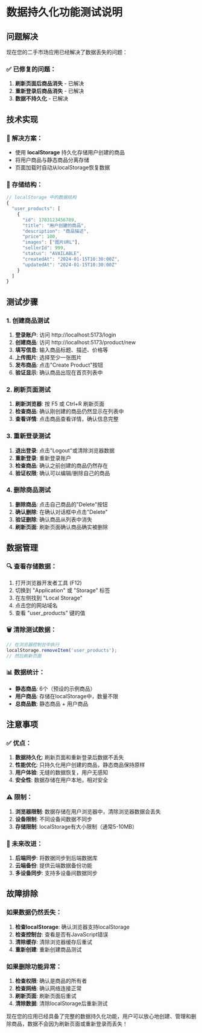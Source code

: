 # 数据持久化功能测试说明

## 问题解决

现在您的二手市场应用已经解决了数据丢失的问题：

### ✅ 已修复的问题：
1. **刷新页面后商品消失** - 已解决
2. **重新登录后商品消失** - 已解决
3. **数据不持久化** - 已解决

## 技术实现

### 🔧 解决方案：
- 使用 **localStorage** 持久化存储用户创建的商品
- 将用户商品与静态商品分离存储
- 页面加载时自动从localStorage恢复数据

### 📁 存储结构：
```javascript
// localStorage 中的数据结构
{
  "user_products": [
    {
      "id": 1703123456789,
      "title": "用户创建的商品",
      "description": "商品描述",
      "price": 100,
      "images": ["图片URL"],
      "sellerId": 999,
      "status": "AVAILABLE",
      "createdAt": "2024-01-15T10:30:00Z",
      "updatedAt": "2024-01-15T10:30:00Z"
    }
  ]
}
```

## 测试步骤

### 1. 创建商品测试
1. **登录账户**: 访问 http://localhost:5173/login
2. **创建商品**: 访问 http://localhost:5173/product/new
3. **填写信息**: 输入商品标题、描述、价格等
4. **上传图片**: 选择至少一张图片
5. **发布商品**: 点击"Create Product"按钮
6. **验证显示**: 确认商品出现在首页列表中

### 2. 刷新页面测试
1. **刷新浏览器**: 按 F5 或 Ctrl+R 刷新页面
2. **检查商品**: 确认刚创建的商品仍然显示在列表中
3. **查看详情**: 点击商品查看详情，确认信息完整

### 3. 重新登录测试
1. **退出登录**: 点击"Logout"或清除浏览器数据
2. **重新登录**: 重新登录账户
3. **检查商品**: 确认之前创建的商品仍然存在
4. **验证权限**: 确认可以编辑/删除自己的商品

### 4. 删除商品测试
1. **删除商品**: 点击自己商品的"Delete"按钮
2. **确认删除**: 在确认对话框中点击"Delete"
3. **验证删除**: 确认商品从列表中消失
4. **刷新页面**: 刷新页面确认商品确实被删除

## 数据管理

### 🔍 查看存储数据：
1. 打开浏览器开发者工具 (F12)
2. 切换到 "Application" 或 "Storage" 标签
3. 在左侧找到 "Local Storage"
4. 点击您的网站域名
5. 查看 "user_products" 键的值

### 🗑️ 清除测试数据：
```javascript
// 在浏览器控制台中执行
localStorage.removeItem('user_products');
// 然后刷新页面
```

### 📊 数据统计：
- **静态商品**: 6个（预设的示例商品）
- **用户商品**: 存储在localStorage中，数量不限
- **总商品数**: 静态商品 + 用户商品

## 注意事项

### ✅ 优点：
1. **数据持久化**: 刷新页面和重新登录后数据不丢失
2. **性能优化**: 只持久化用户创建的商品，静态商品保持原样
3. **用户体验**: 无缝的数据恢复，用户无感知
4. **安全性**: 数据存储在用户本地，相对安全

### ⚠️ 限制：
1. **浏览器限制**: 数据存储在用户浏览器中，清除浏览器数据会丢失
2. **设备限制**: 不同设备间数据不同步
3. **存储限制**: localStorage有大小限制（通常5-10MB）

### 🔄 未来改进：
1. **后端同步**: 将数据同步到后端数据库
2. **云端备份**: 提供云端数据备份功能
3. **多设备同步**: 支持多设备间数据同步

## 故障排除

### 如果数据仍然丢失：
1. **检查localStorage**: 确认浏览器支持localStorage
2. **检查控制台**: 查看是否有JavaScript错误
3. **清除缓存**: 清除浏览器缓存后重试
4. **重新创建**: 重新创建商品测试

### 如果删除功能异常：
1. **检查权限**: 确认是商品的所有者
2. **检查网络**: 确认网络连接正常
3. **刷新页面**: 刷新页面后重试
4. **清除数据**: 清除localStorage后重新测试

现在您的应用已经具备了完整的数据持久化功能，用户可以放心地创建、管理和删除商品，数据不会因为刷新页面或重新登录而丢失！ 